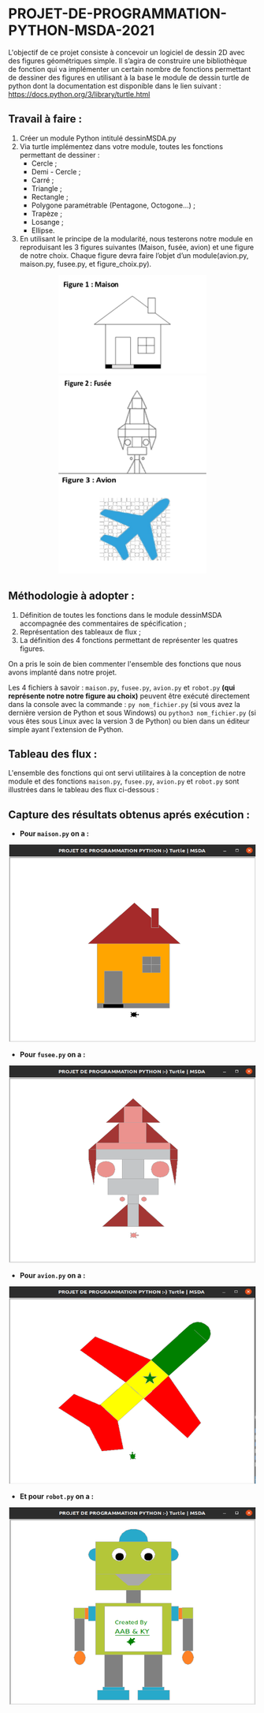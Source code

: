 # PROJET-DE-PROGRAMMATION-PYTHON-MSDA-2021

L'objectif de ce projet consiste à concevoir un logiciel de dessin 2D avec des figures géométriques simple. Il s’agira de construire une bibliothèque de fonction qui va implémenter un certain nombre de fonctions permettant de dessiner des figures en utilisant à la base le module de dessin turtle de python dont la documentation est disponible dans le lien suivant : https://docs.python.org/3/library/turtle.html

## Travail à faire :

<ol>
  <li>Créer un module Python intitulé dessinMSDA.py</li>
  <li>Via turtle implémentez dans votre module, toutes les fonctions permettant de dessiner :
    <ul>
      <li type="square">Cercle ;</li>
      <li type="square">Demi - Cercle ;</li>
      <li type="square">Carré ;</li>
      <li type="square">Triangle ;</li>
      <li type="square">Rectangle ;</li>
      <li type="square">Polygone paramétrable (Pentagone, Octogone…) ;</li>
      <li type="square">Trapèze ;</li>
      <li type="square">Losange ;</li>
      <li type="square">Ellipse.</li>
    </ul>
  </li>
  <li>En utilisant le principe de la modularité, nous testerons notre module en reproduisant les 3 figures suivantes
(Maison, fusée, avion) et une figure de notre choix. Chaque figure devra faire l’objet d’un
module(avion.py, maison.py, fusee.py, et figure_choix.py).
</li>
</ol>
<p align="center">
  <img src="https://raw.githubusercontent.com/ziza595/PROJET-DE-PROGRAMMATION-PYTHON-MSDA-2021/main/img/fig1.png" width="300px" height="200px">
  <img src="https://raw.githubusercontent.com/ziza595/PROJET-DE-PROGRAMMATION-PYTHON-MSDA-2021/main/img/fig2.png" width="300px" height="200px">
  <img src="https://raw.githubusercontent.com/ziza595/PROJET-DE-PROGRAMMATION-PYTHON-MSDA-2021/main/img/fig3.png" width="300px" height="200px">
</p>

## Méthodologie à adopter :

1. Définition de toutes les fonctions dans le module dessinMSDA accompagnée des commentaires de spécification ;
2. Représentation des tableaux de flux ;
3. La définition des 4 fonctions permettant de représenter les quatres figures.

On a pris le soin de bien commenter l'ensemble des fonctions que nous avons implanté dans notre projet. 

Les 4 fichiers à savoir : `maison.py`, `fusee.py`, `avion.py` et `robot.py` **(qui représente notre notre figure au choix)** peuvent être exécuté directement dans la console avec la commande : `py nom_fichier.py` (si vous avez la dernière version de Python et sous Windows) ou `python3 nom_fichier.py` (si vous êtes sous Linux avec la version 3 de Python) ou bien dans un éditeur simple ayant l'extension de Python.


## Tableau des flux :

L'ensemble des fonctions qui ont servi utilitaires à la conception de notre module et des fonctions `maison.py`, `fusee.py`, `avion.py` et `robot.py` sont illustrées dans le tableau des flux ci-dessous :

## Capture des résultats obtenus aprés exécution :

- **Pour `maison.py` on a :**

<p align="center">
  <img src="https://raw.githubusercontent.com/ziza595/PROJET-DE-PROGRAMMATION-PYTHON-MSDA-2021/main/img/maison.png" width="500px" height="400px">
</p>

- **Pour `fusee.py` on a :**

<p align="center">
  <img src="https://raw.githubusercontent.com/ziza595/PROJET-DE-PROGRAMMATION-PYTHON-MSDA-2021/main/img/fusee.png" width="500px" height="400px">
</p>

- **Pour `avion.py` on a :**

<p align="center">
  <img src="https://raw.githubusercontent.com/ziza595/PROJET-DE-PROGRAMMATION-PYTHON-MSDA-2021/main/img/avion.png" width="500px" height="400px">
</p>

- **Et pour `robot.py` on a :**

<p align="center">
  <img src="https://raw.githubusercontent.com/ziza595/PROJET-DE-PROGRAMMATION-PYTHON-MSDA-2021/main/img/robot.png" width="500px" height="400px">
</p>
